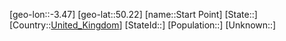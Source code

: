﻿---
location: [50.22,-3.47]
type: City
tags:
- geo/City


SpocWebEntityId: 34528
isDeleted: false
confidential: public

---
[geo-lon::-3.47]
[geo-lat::50.22]
[name::Start Point]
[State::]
[Country::[United_Kingdom](geo/Continent/Europe/United_Kingdom.md)]
[StateId::]
[Population::]
[Unknown::]

